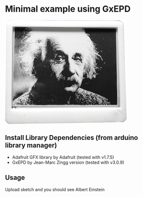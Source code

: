 # Minimal example using GxEPD

![Full Image](minimal.png)

## Install Library Dependencies (from arduino library manager)
  - Adafruit GFX library by Adafruit (tested with v1.7.5)
  - GxEPD by Jean-Marc Zingg version (tested with v3.0.9)

## Usage
Upload sketch and you should see Albert Einstein
